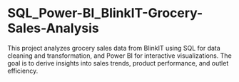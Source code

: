 # SQL_Power-BI_BlinkIT-Grocery-Sales-Analysis
This project analyzes grocery sales data from BlinkIT using SQL for data cleaning and transformation, and Power BI for interactive visualizations. The goal is to derive insights into sales trends, product performance, and outlet efficiency.
